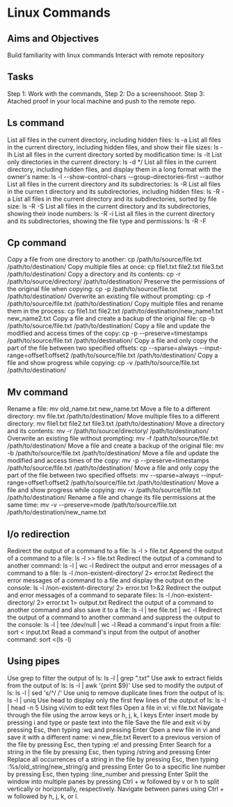 # Linux Commands

## Aims and Objectives
Build familiarity with linux commands
Interact with remote repository

## Tasks

Step 1: Work with the commands,
Step 2: Do a screenshooot. 
Step 3: Atached proof in your local machine and push to the remote repo.




## Ls command

List all files in the current directory, including hidden files: ls -a
List all files in the current directory, including hidden files, and show their file sizes: ls -lh
List all files in the current directory sorted by modification time: ls -lt
List only directories in the current directory: ls -d */
List all files in the current directory, including hidden files, and display them in a long format with the owner's name: ls -l --show-control-chars --group-directories-first --author
List all files in the current directory and its subdirectories: ls -R
List all files in the curren t directory and its subdirectories, including hidden files: ls -R -a
List all files in the current directory and its subdirectories, sorted by file size: ls -R -S
List all files in the current directory and its subdirectories, showing their inode numbers: ls -R -i
List all files in the current directory and its subdirectories, showing the file type and permissions: ls -R -F


## Cp command
Copy a file from one directory to another: cp /path/to/source/file.txt /path/to/destination/
Copy multiple files at once: cp file1.txt file2.txt file3.txt /path/to/destination/
Copy a directory and its contents: cp -r /path/to/source/directory/ /path/to/destination/
Preserve the permissions of the original file when copying: cp -p /path/to/source/file.txt /path/to/destination/
Overwrite an existing file without prompting: cp -f /path/to/source/file.txt /path/to/destination/
Copy multiple files and rename them in the process: cp file1.txt file2.txt /path/to/destination/new_name1.txt new_name2.txt
Copy a file and create a backup of the original file: cp -b /path/to/source/file.txt /path/to/destination/
Copy a file and update the modified and access times of the copy: cp -p --preserve=timestamps /path/to/source/file.txt /path/to/destination/
Copy a file and only copy the part of the file between two specified offsets: cp --sparse=always --input-range=offset1:offset2 /path/to/source/file.txt /path/to/destination/
Copy a file and show progress while copying: cp -v /path/to/source/file.txt /path/to/destination/

## Mv command
Rename a file: mv old_name.txt new_name.txt
Move a file to a different directory: mv file.txt /path/to/destination/
Move multiple files to a different directory: mv file1.txt file2.txt file3.txt /path/to/destination/
Move a directory and its contents: mv -r /path/to/source/directory/ /path/to/destination/
Overwrite an existing file without prompting: mv -f /path/to/source/file.txt /path/to/destination/
Move a file and create a backup of the original file: mv -b /path/to/source/file.txt /path/to/destination/
Move a file and update the modified and access times of the copy: mv -p --preserve=timestamps /path/to/source/file.txt /path/to/destination/
Move a file and only copy the part of the file between two specified offsets: mv --sparse=always --input-range=offset1:offset2 /path/to/source/file.txt /path/to/destination/
Move a file and show progress while copying: mv -v /path/to/source/file.txt /path/to/destination/
Rename a file and change its file permissions at the same time: mv -v --preserve=mode /path/to/source/file.txt /path/to/destination/new_name.txt


## I/o redirection
Redirect the output of a command to a file: ls -l > file.txt
Append the output of a command to a file: ls -l >> file.txt
Redirect the output of a command to another command: ls -l | wc -l
Redirect the output and error messages of a command to a file: ls -l /non-existent-directory/ 2> error.txt
Redirect the error messages of a command to a file and display the output on the console: ls -l /non-existent-directory/ 2> error.txt 1>&2
Redirect the output and error messages of a command to separate files: ls -l /non-existent-directory/ 2> error.txt 1> output.txt
Redirect the output of a command to another command and also save it to a file: ls -l | tee file.txt | wc -l
Redirect the output of a command to another command and suppress the output to the console: ls -l | tee /dev/null | wc -l
Read a command's input from a file: sort < input.txt
Read a command's input from the output of another command: sort <(ls -l)


## Using pipes
Use grep to filter the output of ls: ls -l | grep ".txt"
Use awk to extract fields from the output of ls: ls -l | awk '{print $9}'
Use sed to modify the output of ls: ls -l | sed 's/^/ /'
Use uniq to remove duplicate lines from the output of ls: ls -l | uniq
Use head to display only the first few lines of the output of ls: ls -l | head -n 5
Using vi/vim to edit text files
Open a file in vi: vi file.txt
Navigate through the file using the arrow keys or h, j, k, l keys
Enter insert mode by pressing i and type or paste text into the file
Save the file and exit vi by pressing Esc, then typing :wq and pressing Enter
Open a new file in vi and save it with a different name: vi new_file.txt
Revert to a previous version of the file by pressing Esc, then typing :e! and pressing Enter
Search for a string in the file by pressing Esc, then typing /string and pressing Enter
Replace all occurrences of a string in the file by pressing Esc, then typing :%s/old_string/new_string/g and pressing Enter
Go to a specific line number by pressing Esc, then typing :line_number and pressing Enter
Split the window into multiple panes by pressing Ctrl + w followed by v or h to split vertically or horizontally, respectively. Navigate between panes using Ctrl + w followed by h, j, k, or l.
